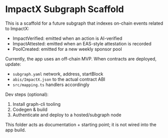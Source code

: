 # ImpactX Subgraph Scaffold

This is a scaffold for a future subgraph that indexes on-chain events related to ImpactX:

- ImpactVerified: emitted when an action is AI-verified
- ImpactAttested: emitted when an EAS-style attestation is recorded
- PoolCreated: emitted for a new weekly sponsor pool

Currently, the app uses an off-chain MVP. When contracts are deployed, update:

- `subgraph.yaml` network, address, startBlock
- `abis/ImpactX.json` to the actual contract ABI
- `src/mapping.ts` handlers accordingly

Dev steps (optional):

1. Install graph-cli tooling
2. Codegen & build
3. Authenticate and deploy to a hosted/subgraph node

This folder acts as documentation + starting point; it is not wired into the app build.
